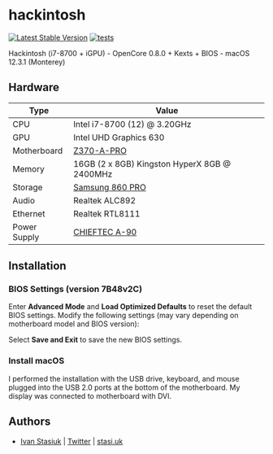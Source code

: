 # hackintosh

[![Latest Stable Version](https://img.shields.io/github/v/release/brokeyourbike/ocvalidate-action)](https://github.com/brokeyourbike/ocvalidate-action/releases)
[![tests](https://github.com/brokeyourbike/hackintosh/actions/workflows/tests.yml/badge.svg)](https://github.com/brokeyourbike/hackintosh/actions/workflows/tests.yml)

Hackintosh (i7-8700 + iGPU) - OpenCore 0.8.0 + Kexts + BIOS - macOS 12.3.1 (Monterey) 

## Hardware

Type | Value
--- | ---
CPU | Intel i7-8700 (12) @ 3.20GHz
GPU | Intel UHD Graphics 630
Motherboard | [Z370-A-PRO](https://www.msi.com/Motherboard/Z370-A-PRO/Specification)
Memory | 16GB (2 x 8GB) Kingston HyperX 8GB @ 2400MHz
Storage | [Samsung 860 PRO](https://semiconductor.samsung.com/consumer-storage/internal-ssd/860pro/)
Audio | Realtek ALC892
Ethernet | Realtek RTL8111
Power Supply | [CHIEFTEC A-90](https://www.chieftec.eu/products-detail/109/A-90-SERIES/112/GDP-750C)

## Installation

### BIOS Settings (version 7B48v2C)

Enter **Advanced Mode** and **Load Optimized Defaults** to reset the default BIOS settings. Modify the following settings (may vary depending on motherboard model and BIOS version):

Select **Save and Exit** to save the new BIOS settings.

### Install macOS

I performed the installation with the USB drive, keyboard, and mouse plugged into the USB 2.0 ports at the bottom of the motherboard. My display was connected to motherboard with DVI.

## Authors
- [Ivan Stasiuk](https://github.com/brokeyourbike) | [Twitter](https://twitter.com/brokeyourbike) | [stasi.uk](https://stasi.uk)